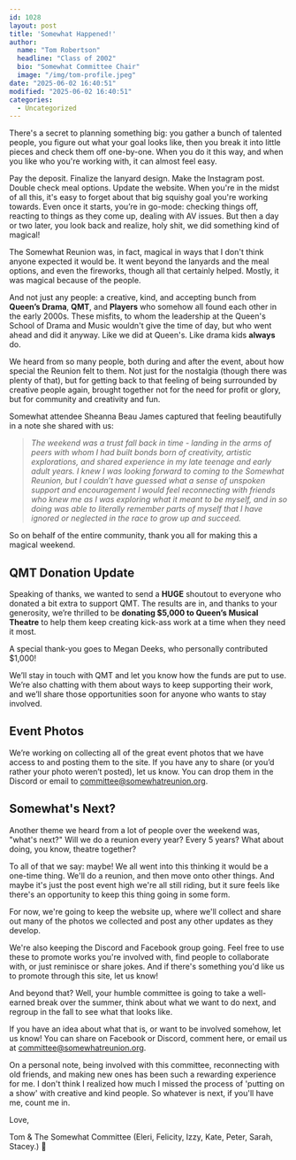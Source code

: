 ```yaml
---
id: 1028
layout: post
title: 'Somewhat Happened!'
author:
  name: "Tom Robertson"
  headline: "Class of 2002"
  bio: "Somewhat Committee Chair"
  image: "/img/tom-profile.jpeg"
date: "2025-06-02 16:40:51"
modified: "2025-06-02 16:40:51"
categories:
  - Uncategorized
---
```


There's a secret to planning something big: you gather a bunch of talented people, you figure out what your goal looks like, then you break it into little pieces and check them off one-by-one. When you do it this way, and when you like who you're working with, it can almost feel easy.

Pay the deposit. Finalize the lanyard design. Make the Instagram post. Double check meal options. Update the website. When you're in the midst of all this, it's easy to forget about that big squishy goal you're working towards. Even once it starts, you’re in go-mode: checking things off, reacting to things as they come up, dealing with AV issues. But then a day or two later, you look back and realize, holy shit, we did something kind of magical!

The Somewhat Reunion was, in fact, magical in ways that I don't think anyone expected it would be. It went beyond the lanyards and the meal options, and even the fireworks, though all that certainly helped. Mostly, it was magical because of the people.

And not just any people: a creative, kind, and accepting bunch from **Queen’s Drama**, **QMT**, and **Players** who somehow all found each other in the early 2000s. These misfits, to whom the leadership at the Queen's School of Drama and Music wouldn't give the time of day, but who went ahead and did it anyway. Like we did at Queen's. Like drama kids **always** do.

We heard from so many people, both during and after the event, about how special the Reunion felt to them. Not just for the nostalgia (though there was plenty of that), but for getting back to that feeling of being surrounded by creative people again, brought together not for the need for profit or glory, but for community and creativity and fun.

Somewhat attendee Sheanna Beau James captured that feeling beautifully in a note she shared with us:

> *The weekend was a trust fall back in time - landing in the arms of peers with whom I had built bonds born of creativity, artistic explorations, and shared experience in my late teenage and early adult years. I knew I was looking forward to coming to the Somewhat Reunion, but I couldn’t have guessed what a sense of unspoken support and encouragement I would feel reconnecting with friends who knew me as I was exploring what it meant to be myself, and in so doing was able to literally remember parts of myself that I have ignored or neglected in the race to grow up and succeed.*

So on behalf of the entire community, thank you all for making this a magical weekend.

QMT Donation Update
-------------------

Speaking of thanks, we wanted to send a **HUGE** shoutout to everyone who donated a bit extra to support QMT. The results are in, and thanks to your generosity, we’re thrilled to be **donating $5,000 to Queen’s Musical Theatre** to help them keep creating kick-ass work at a time when they need it most.

A special thank-you goes to Megan Deeks, who personally contributed $1,000!

We’ll stay in touch with QMT and let you know how the funds are put to use. We’re also chatting with them about ways to keep supporting their work, and we’ll share those opportunities soon for anyone who wants to stay involved.

Event Photos
------------

We’re working on collecting all of the great event photos that we have access to and posting them to the site. If you have any to share (or you’d rather your photo weren’t posted), let us know. You can drop them in the Discord or email to [committee@somewhatreunion.org](mailto:committee@somewhatreunion.org).

Somewhat's Next?
----------------

Another theme we heard from a lot of people over the weekend was, "what's next?" Will we do a reunion every year? Every 5 years? What about doing, you know, theatre together?

To all of that we say: maybe! We all went into this thinking it would be a one-time thing. We'll do a reunion, and then move onto other things. And maybe it's just the post event high we're all still riding, but it sure feels like there's an opportunity to keep this thing going in some form.

For now, we're going to keep the website up, where we'll collect and share out many of the photos we collected and post any other updates as they develop.

We're also keeping the Discord and Facebook group going. Feel free to use these to promote works you're involved with, find people to collaborate with, or just reminisce or share jokes. And if there's something you'd like us to promote through this site, let us know!

And beyond that? Well, your humble committee is going to take a well-earned break over the summer, think about what we want to do next, and regroup in the fall to see what that looks like.

If you have an idea about what that is, or want to be involved somehow, let us know! You can share on Facebook or Discord, comment here, or email us at committee@somewhatreunion.org.

On a personal note, being involved with this committee, reconnecting with old friends, and making new ones has been such a rewarding experience for me. I don't think I realized how much I missed the process of 'putting on a show' with creative and kind people. So whatever is next, if you'll have me, count me in.

Love,

Tom & The Somewhat Committee (Eleri, Felicity, Izzy, Kate, Peter, Sarah, Stacey.) 💜
